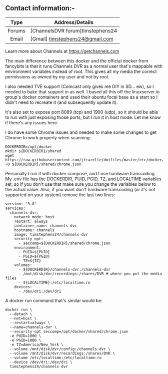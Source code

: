 ## Contact information:-

| Type | Address/Details |
| :---: | --- |
| Forums | [ChannelsDVR forum]timstephens24
| Email | [Gmail] timstephens24@gmail.com

Learn more about Channels at https://getchannels.com

The main difference between this docker and the official docker from fancybits is that it runs Channels DVR as a normal user that's mappable with environment variables instead of root. This gives all my media the correct permissions as owned by my user and not by root.

I also needed TVE support (Comcast only gives me DIY in SD... ew), so I needed to bake that support in as well. I based all this off the linuxserver.io group's docker containers and used their ubuntu focal base as a start so I didn't need to recreate it (and subsequently update it).

It's also set to expose port 8089 (tcp) and 1900 (udp), so it should be able to run with just exposing those ports, but I run it in host mode. Let me know if there's any issues here.

I do have some Chrome issues and needed to make some changes to get Chrome to work properly when scanning:
```
DOCKERDIR=/opt/docker
mkdir ${DOCKERDIR}/shared
wget https://raw.githubusercontent.com/jfrazelle/dotfiles/master/etc/docker/seccomp/chrome.json -O ${DOCKERDIR}/shared/chrome.json
```

Personally I run it with docker compose, and I use hardware transcoding. My .env file has the DOCKERDIR, PUID, PGID, TZ, and LOCALTIME variables set, so if you don't use that make sure you change the variables below to the actual value. Also, if you want don't hardware transcoding (or it's not supported on your system) remove the last two lines:
```
version: "3.8"
services:
  channels-dvr:
    network_mode: host
    restart: always
    container_name: channels-dvr
    hostname: channels
    image: timstephens24/channels-dvr
    security_opt:
      - seccomp=${DOCKERDIR}/shared/chrome.json
    environment:
      - PUID=${PUID}
      - PGID=${PGID}
      - TZ=${TZ}
    volumes:
      - ${DOCKERDIR}/channels-dvr:/channels-dvr
      - /mnt/disk/dvr/recordings:/shares/DVR # where you put the media files
      - ${LOCALTIME}:/etc/localtime:ro
    devices:
      - /dev/dri:/dev/dri
```

A docker run command that's similar would be:
```
docker run \
  --detach \
  --net=host \
  --restart=always \
  --name=channels-dvr \
  --security-opt seccomp=/opt/docker/shared/chrome.json
  -e PUID=1000 \
  -e PGID=1000 \
  -e TZ=America/New_York \
  --volume /mnt/disk/dvr/config:/channels-dvr \
  --volume /mnt/disk/dvr/recordings:/shares/DVR \
  --volume /etc/localtime:/etc/localtime:ro
  --device /dev/dri:/dev/dri \
  timstephens24/channels-dvr
```

